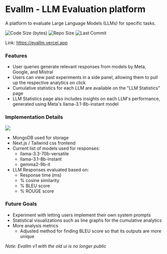 # Evallm - LLM Evaluation platform
A platform to evaluate Large Language Models (LLMs) for specific tasks.

![Code Size (bytes)](https://img.shields.io/github/languages/code-size/sdewhitt/evallm-v2)
![Repo Size](https://img.shields.io/github/repo-size/sdewhitt/evallm-v2)
![Last Commit](https://img.shields.io/github/last-commit/sdewhitt/evallm-v2)

Link: https://evallm.vercel.app

### Features
- User queries generate relevant responses from models by Meta, Google, and Mistral
- Users can view past experiments in a side panel, allowing them to pull up the respective analytics on click
- Cumulative statistics for each LLM are available on the "LLM Statistics" page
- LLM Statistics page also includes insights on each LLM's performance, generated using Meta's llama-3.1-8b-instant model


### Implementation Details
<p align="left">
  <a href="https://github.com/sebilune">
    <img src="https://skillicons.dev/icons?i=react,tailwind,ts,next,vercel&perline=8" />
  </a>
</p>

- MongoDB used for storage
- Next.js / Tailwind css frontend
- Current list of models used for responses:
   - llama-3.3-70b-versatile
   - llama-3.1-8b-instant
   - gemma2-9b-it
- LLM Responses evaluated based on:
   - Response time (ms)
   - % cosine similarity
   - % BLEU score
   - % ROUGE score

### Future Goals
- Experiment with letting users implement their own system prompts
- Statistical visualizations such as line graphs for the cumulative analytics
- More analysis metrics
   - Adjusted method for finding BLEU score so that its outputs are more unique
 
_Note: Evallm v1 with the old ui is no longer public_
